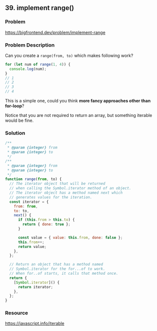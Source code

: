## 39. implement range()

### Problem

https://bigfrontend.dev/problem/implement-range

### Problem Description

Can you create a `range(from, to)` which makes following work?

```js
for (let num of range(1, 4)) {
  console.log(num);
}
// 1
// 2
// 3
// 4
```

This is a simple one, could you think **more fancy approaches other than for-loop**?

Notice that you are not required to return an array, but something iterable would be fine.

### Solution

```js
/**
 * @param {integer} from
 * @param {integer} to
 */
/**
 * @param {integer} from
 * @param {integer} to
 */
function range(from, to) {
  // The iterator object that will be returned
  // when calling the Symbol.iterator method of an object.
  // The iterator object has a method named next which
  // generates values for the iteration.
  const iterator = {
    from: from,
    to: to,
    next() {
      if (this.from > this.to) {
        return { done: true };
      }

      const value = { value: this.from, done: false };
      this.from++;
      return value;
    },
  };

  // Return an object that has a method named
  // Symbol.iterator for the for...of to work.
  // When for..of starts, it calls that method once.
  return {
    [Symbol.iterator]() {
      return iterator;
    },
  };
}
```

### Resource

https://javascript.info/iterable
